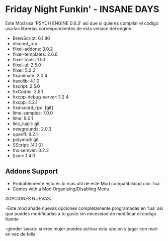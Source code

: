 # Friday Night Funkin' - INSANE DAYS
Este Mod usa 'PSYCH ENGINE 0.6.3' asi que si quieres compilar el codigo usa las librerias correspondientes de esta version del engine

* BrewScript: 6.1.80
* discord_rcp
* flixel-addons: 3.0.2
* flixel-templates: 2.6.6
* flixel-tools: 1.5.1
* flixel-ui: 2.5.0
* flixel: 5.2.2
* flxanimate: 3.0.4
* haxelib: 4.1.0
* hscript: 2.5.0
* hxCodec: 2.5.1
* hxcpp-debug-server: 1.2.4
* hxcpp: 4.2.1
* hxdiscord_rpc: [git]
* lime-samples: 7.0.0
* lime: 8.0.1
* linc_luajit: git
* newgrounds: 2.0.3
* openfl: 9.2.1
* polymod: git
* SScript: [4.1.0]
* thx.semver: 0.2.2
* tjson: 1.4.0
## Addons Support
* Probablemente esto es lo mas util de este Mod compatibilidad con ´lua´
* Comes with a Mod Organizing/Disabling Menu.

#OPCIONES NUEVAS:

-Este mod añade nuevas opciones completamente programadas en 'lua' asi que puedes modificarlas a tu gusto sin necesidad
de modificar el codigo fuente

-gender swarp: si eres mujer puedes activar esta opcion y jugar con mari en vez de felix
